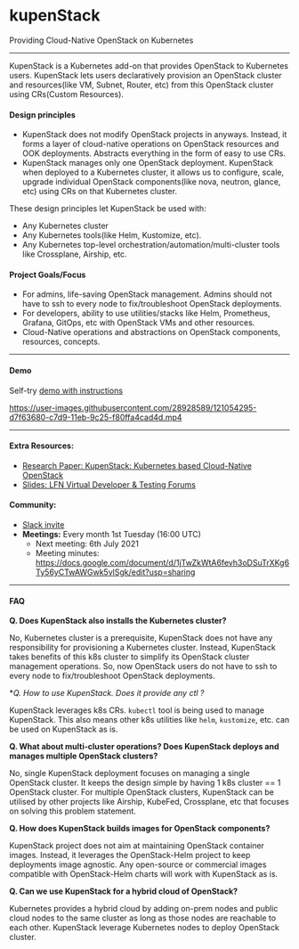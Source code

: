 # kupenStack
Providing Cloud-Native OpenStack on Kubernetes

---

KupenStack is a Kubernetes add-on that provides OpenStack to Kubernetes users. KupenStack lets users declaratively provision an OpenStack cluster and resources(like VM, Subnet, Router, etc) from this OpenStack cluster using CRs(Custom Resources).

#### Design principles

* KupenStack does not modify OpenStack projects in anyways. Instead, it forms a layer of cloud-native operations on OpenStack resources and OOK deployments. Abstracts everything in the form of easy to use CRs.
* KupenStack manages only one OpenStack deployment. KupenStack when deployed to a Kubernetes cluster, it allows us to configure, scale, upgrade individual OpenStack components(like nova, neutron, glance, etc) using CRs on that Kubernetes cluster.

These design principles let KupenStack be used with:

* Any Kubernetes cluster
* Any Kubernetes tools(like Helm, Kustomize, etc).
* Any Kubernetes top-level orchestration/automation/multi-cluster tools like Crossplane, Airship, etc.

#### Project Goals/Focus

* For admins, life-saving OpenStack management. Admins should not have to ssh to every node to fix/troubleshoot OpenStack deployments.
* For developers, ability to use utilities/stacks like Helm, Prometheus, Grafana, GitOps, etc with OpenStack VMs and other resources.
* Cloud-Native operations and abstractions on OpenStack components, resources, concepts.

------



#### Demo

Self-try [demo with instructions](config/demo/readme.md)



https://user-images.githubusercontent.com/28928589/121054295-d7f63680-c7d9-11eb-9c25-f80ffa4cad4d.mp4

------



#### Extra Resources:

* [Research Paper: KupenStack: Kubernetes based Cloud-Native OpenStack](https://arxiv.org/pdf/2106.02956.pdf)
* [Slides: LFN Virtual Developer & Testing Forums](https://wiki.lfnetworking.org/display/LN/2021-06-08+-+Anuket%3A+Cloud-Native+Openstack)



#### Community:

* [Slack invite](https://join.slack.com/t/kupenstack/shared_invite/zt-rpkca4zk-HKF1ewJifKcEvHlrdMBVrQ)
* **Meetings:** Every month 1st Tuesday (16:00 UTC)
  * Next meeting: 6th July 2021
  * Meeting minutes: https://docs.google.com/document/d/1jTwZkWtA6fevh3oDSuTrXKg6Ty56yCTwAWGwk5vlSgk/edit?usp=sharing

------



#### FAQ

**Q. Does KupenStack also installs the Kubernetes cluster?**

No, Kubernetes cluster is a prerequisite, KupenStack does not have any responsibility for provisioning a Kubernetes cluster. Instead, KupenStack takes benefits of this k8s cluster to simplify its OpenStack cluster management operations. So, now OpenStack users do not have to ssh to every node to fix/troubleshoot OpenStack deployments.

**Q. How to use KupenStack. Does it provide any *ctl ?**

KupenStack leverages k8s CRs. `kubectl` tool is being used to manage KupenStack. This also means other k8s utilities like `helm`,  `kustomize`, etc. can be used on KupenStack as is.

**Q. What about multi-cluster operations? Does KupenStack deploys and manages multiple OpenStack clusters?**

No, single KupenStack deployment focuses on managing a single OpenStack cluster. It keeps the design simple by having 1 k8s cluster == 1 OpenStack cluster. For multiple OpenStack clusters, KupenStack can be utilised by other projects like Airship, KubeFed, Crossplane, etc that focuses on solving this problem statement.

**Q. How does KupenStack builds images for OpenStack components?**

KupenStack project does not aim at maintaining OpenStack container images. Instead, it leverages the OpenStack-Helm project to keep deployments image agnostic. Any open-source or commercial images compatible with OpenStack-Helm charts will work with KupenStack as is.

**Q. Can we use KupenStack for a hybrid cloud of OpenStack?**

Kubernetes provides a hybrid cloud by adding on-prem nodes and public cloud nodes to the same cluster as long as those nodes are reachable to each other. KupenStack leverage Kubernetes nodes to deploy OpenStack cluster.

